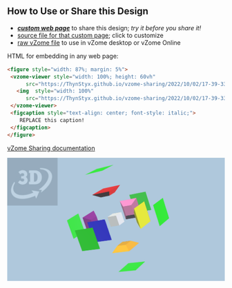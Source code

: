 
## How to Use or Share this Design

 - [***custom web page***][post] to share this design; *try it before you share it!*
 - [source file for that custom page][source]; click to customize
 - [raw vZome file][raw] to use in vZome desktop or vZome Online
 
 HTML for embedding in any web page:
 ```html
<figure style="width: 87%; margin: 5%">
  <vzome-viewer style="width: 100%; height: 60vh"
       src="https://ThynStyx.github.io/vzome-sharing/2022/10/02/17-39-33-Coloured-hypercube-exploded-2/Coloured-hypercube-exploded-2.vZome" >
    <img  style="width: 100%"
       src="https://ThynStyx.github.io/vzome-sharing/2022/10/02/17-39-33-Coloured-hypercube-exploded-2/Coloured-hypercube-exploded-2.png" >
  </vzome-viewer>
  <figcaption style="text-align: center; font-style: italic;">
     REPLACE this caption!
  </figcaption>
</figure>
 ```

[vZome Sharing documentation](https://vzome.github.io/vzome/sharing.html#how-it-works)

![Image](<Coloured-hypercube-exploded-2.png>)


[post]: <https://ThynStyx.github.io/vzome-sharing/2022/10/02/Coloured-hypercube-exploded-2-17-39-33.html>
[source]: <https://github.com/ThynStyx/vzome-sharing/edit/main/_posts/2022-10-02-Coloured-hypercube-exploded-2-17-39-33.md>
[raw]: <https://raw.githubusercontent.com/ThynStyx/vzome-sharing/main/2022/10/02/17-39-33-Coloured-hypercube-exploded-2/Coloured-hypercube-exploded-2.vZome>